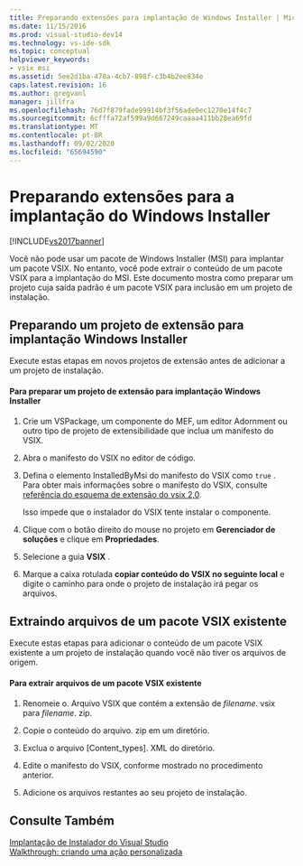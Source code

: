 ```yaml
---
title: Preparando extensões para implantação de Windows Installer | Microsoft Docs
ms.date: 11/15/2016
ms.prod: visual-studio-dev14
ms.technology: vs-ide-sdk
ms.topic: conceptual
helpviewer_keywords:
- vsix msi
ms.assetid: 5ee2d1ba-478a-4cb7-898f-c3b4b2ee834e
caps.latest.revision: 16
ms.author: gregvanl
manager: jillfra
ms.openlocfilehash: 76d7f879fade99914bf3f56ade0ec1270e14f4c7
ms.sourcegitcommit: 6cfffa72af599a9d667249caaaa411bb28ea69fd
ms.translationtype: MT
ms.contentlocale: pt-BR
ms.lasthandoff: 09/02/2020
ms.locfileid: "65694590"
---
```

# <a name="preparing-extensions-for-windows-installer-deployment"></a>Preparando extensões para a implantação do Windows Installer
[!INCLUDE[vs2017banner](../includes/vs2017banner.md)]

Você não pode usar um pacote de Windows Installer (MSI) para implantar um pacote VSIX. No entanto, você pode extrair o conteúdo de um pacote VSIX para a implantação do MSI. Este documento mostra como preparar um projeto cuja saída padrão é um pacote VSIX para inclusão em um projeto de instalação.  
  
## <a name="preparing-an-extension-project-for-windows-installer-deployment"></a>Preparando um projeto de extensão para implantação Windows Installer  
 Execute estas etapas em novos projetos de extensão antes de adicionar a um projeto de instalação.  
  
#### <a name="to-prepare-an-extension-project-for-windows-installer-deployment"></a>Para preparar um projeto de extensão para implantação Windows Installer  
  
1. Crie um VSPackage, um componente do MEF, um editor Adornment ou outro tipo de projeto de extensibilidade que inclua um manifesto do VSIX.  
  
2. Abra o manifesto do VSIX no editor de código.  
  
3. Defina o elemento InstalledByMsi do manifesto do VSIX como `true` . Para obter mais informações sobre o manifesto do VSIX, consulte [referência do esquema de extensão do vsix 2,0](../extensibility/vsix-extension-schema-2-0-reference.md).  
  
     Isso impede que o instalador do VSIX tente instalar o componente.  
  
4. Clique com o botão direito do mouse no projeto em **Gerenciador de soluções** e clique em **Propriedades**.  
  
5. Selecione a guia **VSIX** .  
  
6. Marque a caixa rotulada **copiar conteúdo do VSIX no seguinte local** e digite o caminho para onde o projeto de instalação irá pegar os arquivos.  
  
## <a name="extracting-files-from-an-existing-vsix-package"></a>Extraindo arquivos de um pacote VSIX existente  
 Execute estas etapas para adicionar o conteúdo de um pacote VSIX existente a um projeto de instalação quando você não tiver os arquivos de origem.  
  
#### <a name="to-extract-files-from-an-existing-vsix-package"></a>Para extrair arquivos de um pacote VSIX existente  
  
1. Renomeie o. Arquivo VSIX que contém a extensão de *filename*. vsix para *filename*. zip.  
  
2. Copie o conteúdo do arquivo. zip em um diretório.  
  
3. Exclua o arquivo [Content_types]. XML do diretório.  
  
4. Edite o manifesto do VSIX, conforme mostrado no procedimento anterior.  
  
5. Adicione os arquivos restantes ao seu projeto de instalação.  
  
## <a name="see-also"></a>Consulte Também  
 [Implantação de Instalador do Visual Studio](https://msdn.microsoft.com/121be21b-b916-43e2-8f10-8b080516d2a0)   
 [Walkthrough: criando uma ação personalizada](https://msdn.microsoft.com/4bd4b63a-2b91-431e-839c-5752443f0eaf)
